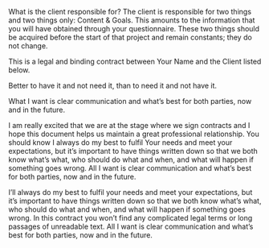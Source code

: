 What is the client responsible for? The client is responsible for two things and two things only: Content & Goals. This amounts to the information that you will have obtained through your questionnaire. These two things should be acquired before the start of that project and remain constants; they do not change.


This is a legal and binding contract between Your Name and the Client listed below.

Better to have it and not need it, than to need it and not have it.

What I want is clear communication and what’s best for both parties, now and in the future.


I am really excited that we are at the stage where we sign contracts and I hope this document helps us maintain a great professional relationship. You should know I always do my best to fulfil Your needs and meet your expectations, but it’s important to have things written down so that we both know what’s what, who should do what and when, and what will happen if something goes wrong. All I want is clear communication and what’s best for both parties, now and in the future.


I’ll always do my best to fulfil your needs and meet your expectations, but it’s important to have things written down so that we both know what’s what, who should do what and when, and what will happen if something goes wrong. In this contract you won’t find any complicated legal terms or long passages of unreadable text. All I want is clear communication and what’s best for both parties, now and in the future.
